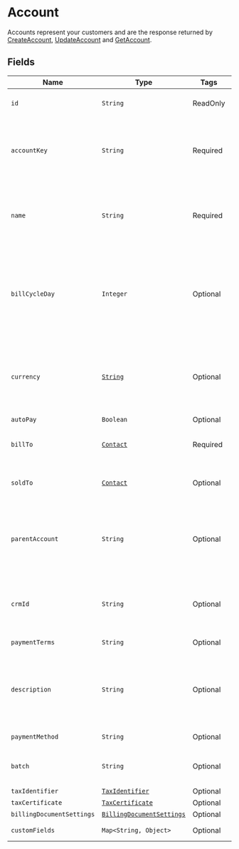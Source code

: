 
# Account

Accounts represent your customers and are the response returned by [CreateAccount](/doc/account-api.md#create-account), [UpdateAccount](/doc/account-api.md#update-account) and [GetAccount](/doc/account-api.md#get-account).


## Fields

| Name | Type | Tags | Description | Getter |
|  --- | --- | --- | --- | --- |
| `id` | `String` | ReadOnly | Unique identifier for the object. | String getId() |
| `accountKey` | `String` | Required | The unique customer account key.<br>**Constraints**: *Maximum Length*: `255` | String getAccountKey()
| `name` | `String` | Required | The name of the customer account.<br>**Constraints**: *Maximum Length*: `255` | String getName()
| `billCycleDay` | `Integer` | Optional | The day of the month on which your customer will be invoiced. For month end specify 31. | Integer getBillCycleDay()
| `currency` | [`String`](/doc/models/currency.md) | Optional | Three-letter [ISO currency code](https://www.iso.org/iso-4217-currency-codes.html). Must be a currency you have enabled. | String getCurrency() |
| `autoPay` | `Boolean` | Optional | | String getAutoPay() |
| `billTo` | [`Contact`](/doc/models/contact.md) | Required | A customer's billing address. | Contact getBillTo() |
| `soldTo` | [`Contact`](/doc/models/contact.md) | Optional | A customer's soldTo address.  | Contact getSoldTo() |
| `parentAccount` | `String` | Optional | The identifier of the customer account that owns this account's invoices. | String getParentAccount() |
| `crmId` | `String` | Optional | The identifier for this customer account in your CRM. | String getCrmId() |
| `paymentTerms` | `String` | Optional |  | String getPaymentTerms() |
| `description` | `String` | Optional | An arbitrary string attached to the object. Often useful for displaying to users. | String getDescription() |
| `paymentMethod` | `String` | Optional | | String getPaymentMethod() |
| `batch` | `String` | Optional | The identifier of a bill run batch. |
| `taxIdentifier` | [`TaxIdentifier`](/doc/models/tax-identifier.md) | Optional | |
| `taxCertificate` | [`TaxCertificate`](/doc/models/tax-certificate.md) | Optional | |
| `billingDocumentSettings` | [`BillingDocumentSettings`](/doc/models/billing-document-settings.md) | Optional | |
| `customFields` | `Map<String, Object>` | Optional | Custom fields. | `Map<String, Object> getCustomFields()`|
